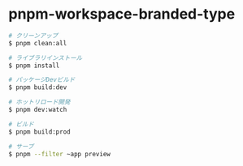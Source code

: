 # pnpm-workspace-branded-type

```bash
# クリーンアップ
$ pnpm clean:all

# ライブラリインストール
$ pnpm install

# パッケージDevビルド
$ pnpm build:dev

# ホットリロード開発
$ pnpm dev:watch

# ビルド
$ pnpm build:prod

# サーブ
$ pnpm --filter ~app preview
```
